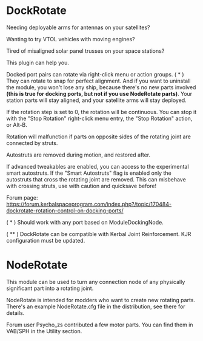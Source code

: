 # DockRotate

Needing deployable arms for antennas on your satellites?

Wanting to try VTOL vehicles with moving engines?

Tired of misaligned solar panel trusses on your space stations?

This plugin can help you.

Docked port pairs can rotate via right-click menu or action groups. ( * )
They can rotate to snap for perfect alignment.
And if you want to uninstall the module, you won't lose any ship, because there's no new parts involved **(this is true for docking ports, but not if you use NodeRotate parts)**. Your station parts will stay aligned, and your satellite arms will stay deployed.

If the rotation step is set to 0, the rotation will be continuous. You can stop it with the "Stop Rotation" right-click menu entry, the "Stop Rotation" action, or Alt-B.

Rotation will malfunction if parts on opposite sides of the rotating joint are connected by struts.

Autostruts are removed during motion, and restored after.

If advanced tweakables are enabled, you can access to the experimental smart autostruts. If the "Smart Autostruts" flag is enabled only the autostruts that cross the rotating joint are removed. This can misbehave with crossing struts, use with caution and quicksave before!

Forum page: https://forum.kerbalspaceprogram.com/index.php?/topic/170484-dockrotate-rotation-control-on-docking-ports/

( * ) Should work with any port based on ModuleDockingNode.

( ** ) DockRotate can be compatible with Kerbal Joint Reinforcement. KJR configuration must be updated.

# NodeRotate

This module can be used to turn any connection node of any physically significant part into a rotating joint.

NodeRotate is intended for modders who want to create new rotating parts. There's an example NodeRotate.cfg file in the distribution, see there for details.

Forum user Psycho\_zs contributed a few motor parts. You can find them in VAB/SPH in the Utility section.

